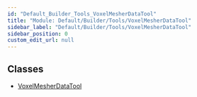 ```yaml
---
id: "Default_Builder_Tools_VoxelMesherDataTool"
title: "Module: Default/Builder/Tools/VoxelMesherDataTool"
sidebar_label: "Default/Builder/Tools/VoxelMesherDataTool"
sidebar_position: 0
custom_edit_url: null
---
```


## Classes

- [VoxelMesherDataTool](../classes/Default_Builder_Tools_VoxelMesherDataTool.VoxelMesherDataTool.md)
